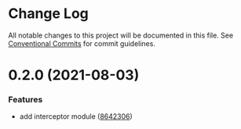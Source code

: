 # Change Log

All notable changes to this project will be documented in this file.
See [Conventional Commits](https://conventionalcommits.org) for commit guidelines.

# 0.2.0 (2021-08-03)


### Features

* add interceptor module ([8642306](https://gitr.net/mindary/libit/commits/86423069ca412a21f463111d34dfb5242b513367))
